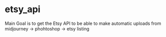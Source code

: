 # etsy_api
Main Goal is to get the Etsy API to be able to make automatic uploads from midjourney -> phohtoshop -> etsy listing
